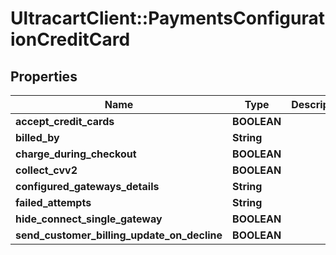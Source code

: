 # UltracartClient::PaymentsConfigurationCreditCard

## Properties
Name | Type | Description | Notes
------------ | ------------- | ------------- | -------------
**accept_credit_cards** | **BOOLEAN** |  | [optional] 
**billed_by** | **String** |  | [optional] 
**charge_during_checkout** | **BOOLEAN** |  | [optional] 
**collect_cvv2** | **BOOLEAN** |  | [optional] 
**configured_gateways_details** | **String** |  | [optional] 
**failed_attempts** | **String** |  | [optional] 
**hide_connect_single_gateway** | **BOOLEAN** |  | [optional] 
**send_customer_billing_update_on_decline** | **BOOLEAN** |  | [optional] 


